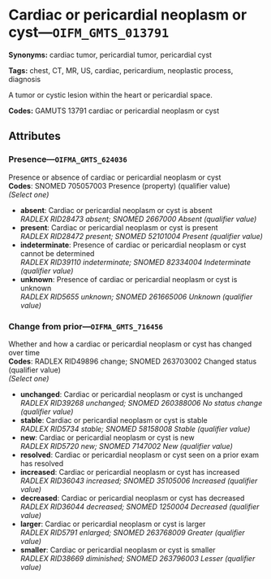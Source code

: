 # Cardiac or pericardial neoplasm or cyst—`OIFM_GMTS_013791`

**Synonyms:** cardiac tumor, pericardial tumor, pericardial cyst

**Tags:** chest, CT, MR, US, cardiac, pericardium, neoplastic process, diagnosis

A tumor or cystic lesion within the heart or pericardial space.

**Codes:** GAMUTS 13791 cardiac or pericardial neoplasm or cyst

## Attributes

### Presence—`OIFMA_GMTS_624036`

Presence or absence of cardiac or pericardial neoplasm or cyst  
**Codes**: SNOMED 705057003 Presence (property) (qualifier value)  
*(Select one)*

- **absent**: Cardiac or pericardial neoplasm or cyst is absent  
_RADLEX RID28473 absent; SNOMED 2667000 Absent (qualifier value)_
- **present**: Cardiac or pericardial neoplasm or cyst is present  
_RADLEX RID28472 present; SNOMED 52101004 Present (qualifier value)_
- **indeterminate**: Presence of cardiac or pericardial neoplasm or cyst cannot be determined  
_RADLEX RID39110 indeterminate; SNOMED 82334004 Indeterminate (qualifier value)_
- **unknown**: Presence of cardiac or pericardial neoplasm or cyst is unknown  
_RADLEX RID5655 unknown; SNOMED 261665006 Unknown (qualifier value)_

### Change from prior—`OIFMA_GMTS_716456`

Whether and how a cardiac or pericardial neoplasm or cyst has changed over time  
**Codes**: RADLEX RID49896 change; SNOMED 263703002 Changed status (qualifier value)  
*(Select one)*

- **unchanged**: Cardiac or pericardial neoplasm or cyst is unchanged  
_RADLEX RID39268 unchanged; SNOMED 260388006 No status change (qualifier value)_
- **stable**: Cardiac or pericardial neoplasm or cyst is stable  
_RADLEX RID5734 stable; SNOMED 58158008 Stable (qualifier value)_
- **new**: Cardiac or pericardial neoplasm or cyst is new  
_RADLEX RID5720 new; SNOMED 7147002 New (qualifier value)_
- **resolved**: Cardiac or pericardial neoplasm or cyst seen on a prior exam has resolved  
- **increased**: Cardiac or pericardial neoplasm or cyst has increased  
_RADLEX RID36043 increased; SNOMED 35105006 Increased (qualifier value)_
- **decreased**: Cardiac or pericardial neoplasm or cyst has decreased  
_RADLEX RID36044 decreased; SNOMED 1250004 Decreased (qualifier value)_
- **larger**: Cardiac or pericardial neoplasm or cyst is larger  
_RADLEX RID5791 enlarged; SNOMED 263768009 Greater (qualifier value)_
- **smaller**: Cardiac or pericardial neoplasm or cyst is smaller  
_RADLEX RID38669 diminished; SNOMED 263796003 Lesser (qualifier value)_